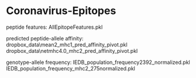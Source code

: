 # Coronavirus-Epitopes

peptide features:
AllEpitopeFeatures.pkl

predicted peptide-allele affinity:
dropbox_data\\mean2_mhc1_pred_affinity_pivot.pkl
dropbox_data\\netmhc4.0_mhc2_pred_affinity_pivot.pkl

genotype-allele frequency:
IEDB_population_frequency2392_normalized.pkl
IEDB_population_frequency_mhc2_275normalized.pkl
